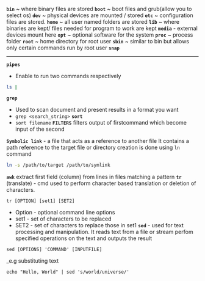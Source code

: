 __`bin`__ ~ where binary files are stored
__`boot`__ ~ boot files and grub(allow you to select os)
__`dev`__ ~ physical devices are mounted / stored
__`etc`__ ~ configuration files are stored.
__`home`__ ~ all user named folders are stored
__`lib`__ ~ where binaries are kept/ files needed for program to work are kept
__`media`__ - external devices mount here 
__`opt`__ ~ optional software for the system
__`proc`__ ~ process folder
__`root`__ ~ home directory for root user
__`sbin`__ ~ similar to bin but allows only certain commands run by root user
__`snap`__ 

------
__`pipes`__
- Enable to run two commands respectively
```bash
ls | 
```
__`grep`__
- Used to scan document and present results in a  format you want 
- `grep <search_string>`
__`sort`__ 
- `sort filename`
__`FILTERS`__
filters output of firstcommand which become input of the second

__`Symbolic link`__ - a file that acts as a reference to another file 
	It contains a path reference to the target file or directory
	 creation is done using  `ln` command
```bash
ln -s /path/to/target /path/to/symlink
```
__`awk`__ extract first field (column) from lines in files matching a pattern
__`tr`__ (translate) - cmd used to perform character based translation or deletion of characters.
```shell
tr [OPTION] [set1] [SET2]
```
- Option - optional command line options
- set1 - set of characters to be replaced
- SET2 - set of characters to replace those in set1
__`sed`__ - used for text processing and manipulation. It reads text from a file or stream perfom specified operations on the text and outputs the result
```shell
sed [OPTIONS] 'COMMAND' [INPUTFILE]

```

_e.g substituting text 
 ```shell
 echo "Hello, World" | sed 's/world/universe/'
```

